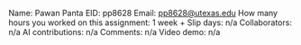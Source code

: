 Name: Pawan Panta
EID: pp8628
Email: pp8628@utexas.edu
How many hours you worked on this assignment: 1 week +
Slip days: n/a
Collaborators: n/a
AI contributions: n/a
Comments: n/a
Video demo: n/a
